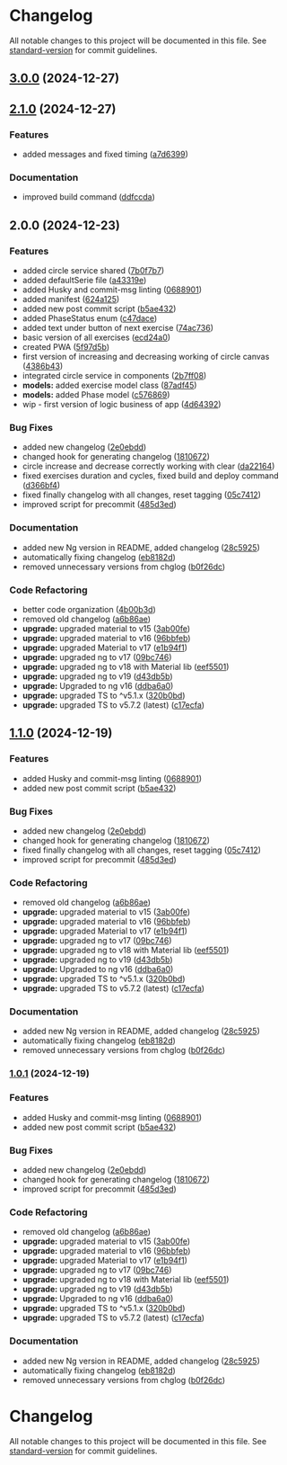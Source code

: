 # Changelog

All notable changes to this project will be documented in this file. See [standard-version](https://github.com/conventional-changelog/standard-version) for commit guidelines.

## [3.0.0](https://github.com/giorginogreg/Kegel-app/compare/v2.1.0...v3.0.0) (2024-12-27)

## [2.1.0](https://github.com/giorginogreg/Kegel-app/compare/v2.0.0...v2.1.0) (2024-12-27)


### Features

* added messages and fixed timing ([a7d6399](https://github.com/giorginogreg/Kegel-app/commit/a7d639962ff4f39c94a48c69892afe54a11ac668))


### Documentation

* improved build command ([ddfccda](https://github.com/giorginogreg/Kegel-app/commit/ddfccdaaf240c5666f05c6ebdcf10b9f1d6a97f3))

## 2.0.0 (2024-12-23)


### Features

* added circle service shared ([7b0f7b7](https://github.com/giorginogreg/Kegel-app/commit/7b0f7b7314fac9cca3487767a60593782c728307))
* added defaultSerie file ([a43319e](https://github.com/giorginogreg/Kegel-app/commit/a43319e43609d7d6f8d2f724b5d69ec2a14d639a))
* added Husky and commit-msg linting ([0688901](https://github.com/giorginogreg/Kegel-app/commit/0688901812b56de9086e5450649263a818d4e219))
* added manifest ([624a125](https://github.com/giorginogreg/Kegel-app/commit/624a12561269b43503d7add93a61d55dd8124d54))
* added new post commit script ([b5ae432](https://github.com/giorginogreg/Kegel-app/commit/b5ae432c5dd0081e3ea977e751c31f6b71424fad))
* added PhaseStatus enum ([c47dace](https://github.com/giorginogreg/Kegel-app/commit/c47dacec5ec4f71a3efef39185bfb737a11630c8))
* added text under button of next exercise ([74ac736](https://github.com/giorginogreg/Kegel-app/commit/74ac736cb3ec9c83c18d793ed67f88d8d163f661))
* basic version of all exercises ([ecd24a0](https://github.com/giorginogreg/Kegel-app/commit/ecd24a003382bebe6dcf4cc877f559c7f82d4b1b))
* created PWA ([5f97d5b](https://github.com/giorginogreg/Kegel-app/commit/5f97d5b80edccfc866b8936b92aae965b34b4749))
* first version of increasing and decreasing working of circle canvas ([4386b43](https://github.com/giorginogreg/Kegel-app/commit/4386b4331351c7f186d19ef536d3be21f61467c3))
* integrated circle service in components ([2b7ff08](https://github.com/giorginogreg/Kegel-app/commit/2b7ff085a537aeee495c6a9cb3f814de098b8d75))
* **models:** added exercise model class ([87adf45](https://github.com/giorginogreg/Kegel-app/commit/87adf45f8e16f232bed968dfc1e85b5fc50b57c9))
* **models:** added Phase model ([c576869](https://github.com/giorginogreg/Kegel-app/commit/c57686996af3d84271ffe55158e9f62a3feee86b))
* wip - first version of logic business of app ([4d64392](https://github.com/giorginogreg/Kegel-app/commit/4d6439298c70299efac421030bfed11ece1d6253))


### Bug Fixes

* added new changelog ([2e0ebdd](https://github.com/giorginogreg/Kegel-app/commit/2e0ebdd5f75a87ccf346ccc8a75b8aefb003e847))
* changed hook for generating changelog ([1810672](https://github.com/giorginogreg/Kegel-app/commit/1810672375b28b66ea119f54a684e3695753d7ab))
* circle increase and decrease correctly working with clear ([da22164](https://github.com/giorginogreg/Kegel-app/commit/da221640b379f6f9d34ad2500bd749a73e76ee19))
* fixed exercises duration and cycles, fixed build and deploy command ([d366bf4](https://github.com/giorginogreg/Kegel-app/commit/d366bf404140cd4ffbc65fc122ab46cac325be19))
* fixed finally changelog with all changes, reset tagging ([05c7412](https://github.com/giorginogreg/Kegel-app/commit/05c7412dd845b63c7e692cf07354e9d125203f66))
* improved script for precommit ([485d3ed](https://github.com/giorginogreg/Kegel-app/commit/485d3edf1e78cf4f62d3c41a1028bd9a6c42079e))


### Documentation

* added new Ng version in README, added changelog ([28c5925](https://github.com/giorginogreg/Kegel-app/commit/28c59257197c9f68de7fc58e7d114ddd15f072e3))
* automatically fixing changelog ([eb8182d](https://github.com/giorginogreg/Kegel-app/commit/eb8182dfb41b4b25e905df6897cdfc287baf94e9))
* removed unnecessary versions from chglog ([b0f26dc](https://github.com/giorginogreg/Kegel-app/commit/b0f26dc46acf896728472f83fa903b59163f73c6))


### Code Refactoring

* better code organization ([4b00b3d](https://github.com/giorginogreg/Kegel-app/commit/4b00b3d1d8305639f88f33390773ff4123c59a3b))
* removed old changelog ([a6b86ae](https://github.com/giorginogreg/Kegel-app/commit/a6b86aec1d28114385ca4515c777e87c79961dc5))
* **upgrade:** upgraded material to v15 ([3ab00fe](https://github.com/giorginogreg/Kegel-app/commit/3ab00fe1f04b1eff5e033775164898ee8063236b))
* **upgrade:** upgraded material to v16 ([96bbfeb](https://github.com/giorginogreg/Kegel-app/commit/96bbfeb3165ee1ecedf8a008efb54e9cdbccb636))
* **upgrade:** upgraded Material to v17 ([e1b94f1](https://github.com/giorginogreg/Kegel-app/commit/e1b94f1eb27b559268e5fb5bff88d886293a7c67))
* **upgrade:** upgraded ng to v17 ([09bc746](https://github.com/giorginogreg/Kegel-app/commit/09bc746ad2239e49ab9134df245edc846fe610f0))
* **upgrade:** upgraded ng to v18 with Material lib ([eef5501](https://github.com/giorginogreg/Kegel-app/commit/eef55012f1390b3b5c3a7b82b0c076e6ff2fd3b6))
* **upgrade:** upgraded ng to v19 ([d43db5b](https://github.com/giorginogreg/Kegel-app/commit/d43db5b0fea63bf7d1816f39438003eac9f13ab6))
* **upgrade:** Upgraded to ng v16 ([ddba6a0](https://github.com/giorginogreg/Kegel-app/commit/ddba6a00ff68257d42ff133d966f230d4dd990a0))
* **upgrade:** upgraded TS to ^v5.1.x ([320b0bd](https://github.com/giorginogreg/Kegel-app/commit/320b0bdb28f15b8adb07fce1e56f4c7e72df7633))
* **upgrade:** upgraded TS to v5.7.2 (latest) ([c17ecfa](https://github.com/giorginogreg/Kegel-app/commit/c17ecfa800248bd4f2769698eb7c2fba216e5d27))

## [1.1.0](https://github.com/giorginogreg/Kegel-app/compare/v1.0.0...v1.1.0) (2024-12-19)


### Features

* added Husky and commit-msg linting ([0688901](https://github.com/giorginogreg/Kegel-app/commit/0688901812b56de9086e5450649263a818d4e219))
* added new post commit script ([b5ae432](https://github.com/giorginogreg/Kegel-app/commit/b5ae432c5dd0081e3ea977e751c31f6b71424fad))


### Bug Fixes

* added new changelog ([2e0ebdd](https://github.com/giorginogreg/Kegel-app/commit/2e0ebdd5f75a87ccf346ccc8a75b8aefb003e847))
* changed hook for generating changelog ([1810672](https://github.com/giorginogreg/Kegel-app/commit/1810672375b28b66ea119f54a684e3695753d7ab))
* fixed finally changelog with all changes, reset tagging ([05c7412](https://github.com/giorginogreg/Kegel-app/commit/05c7412dd845b63c7e692cf07354e9d125203f66))
* improved script for precommit ([485d3ed](https://github.com/giorginogreg/Kegel-app/commit/485d3edf1e78cf4f62d3c41a1028bd9a6c42079e))


### Code Refactoring

* removed old changelog ([a6b86ae](https://github.com/giorginogreg/Kegel-app/commit/a6b86aec1d28114385ca4515c777e87c79961dc5))
* **upgrade:** upgraded material to v15 ([3ab00fe](https://github.com/giorginogreg/Kegel-app/commit/3ab00fe1f04b1eff5e033775164898ee8063236b))
* **upgrade:** upgraded material to v16 ([96bbfeb](https://github.com/giorginogreg/Kegel-app/commit/96bbfeb3165ee1ecedf8a008efb54e9cdbccb636))
* **upgrade:** upgraded Material to v17 ([e1b94f1](https://github.com/giorginogreg/Kegel-app/commit/e1b94f1eb27b559268e5fb5bff88d886293a7c67))
* **upgrade:** upgraded ng to v17 ([09bc746](https://github.com/giorginogreg/Kegel-app/commit/09bc746ad2239e49ab9134df245edc846fe610f0))
* **upgrade:** upgraded ng to v18 with Material lib ([eef5501](https://github.com/giorginogreg/Kegel-app/commit/eef55012f1390b3b5c3a7b82b0c076e6ff2fd3b6))
* **upgrade:** upgraded ng to v19 ([d43db5b](https://github.com/giorginogreg/Kegel-app/commit/d43db5b0fea63bf7d1816f39438003eac9f13ab6))
* **upgrade:** Upgraded to ng v16 ([ddba6a0](https://github.com/giorginogreg/Kegel-app/commit/ddba6a00ff68257d42ff133d966f230d4dd990a0))
* **upgrade:** upgraded TS to ^v5.1.x ([320b0bd](https://github.com/giorginogreg/Kegel-app/commit/320b0bdb28f15b8adb07fce1e56f4c7e72df7633))
* **upgrade:** upgraded TS to v5.7.2 (latest) ([c17ecfa](https://github.com/giorginogreg/Kegel-app/commit/c17ecfa800248bd4f2769698eb7c2fba216e5d27))


### Documentation

* added new Ng version in README, added changelog ([28c5925](https://github.com/giorginogreg/Kegel-app/commit/28c59257197c9f68de7fc58e7d114ddd15f072e3))
* automatically fixing changelog ([eb8182d](https://github.com/giorginogreg/Kegel-app/commit/eb8182dfb41b4b25e905df6897cdfc287baf94e9))
* removed unnecessary versions from chglog ([b0f26dc](https://github.com/giorginogreg/Kegel-app/commit/b0f26dc46acf896728472f83fa903b59163f73c6))

### [1.0.1](https://github.com/giorginogreg/Kegel-app/compare/v1.0.0...v1.0.1) (2024-12-19)


### Features

* added Husky and commit-msg linting ([0688901](https://github.com/giorginogreg/Kegel-app/commit/0688901812b56de9086e5450649263a818d4e219))
* added new post commit script ([b5ae432](https://github.com/giorginogreg/Kegel-app/commit/b5ae432c5dd0081e3ea977e751c31f6b71424fad))


### Bug Fixes

* added new changelog ([2e0ebdd](https://github.com/giorginogreg/Kegel-app/commit/2e0ebdd5f75a87ccf346ccc8a75b8aefb003e847))
* changed hook for generating changelog ([1810672](https://github.com/giorginogreg/Kegel-app/commit/1810672375b28b66ea119f54a684e3695753d7ab))
* improved script for precommit ([485d3ed](https://github.com/giorginogreg/Kegel-app/commit/485d3edf1e78cf4f62d3c41a1028bd9a6c42079e))


### Code Refactoring

* removed old changelog ([a6b86ae](https://github.com/giorginogreg/Kegel-app/commit/a6b86aec1d28114385ca4515c777e87c79961dc5))
* **upgrade:** upgraded material to v15 ([3ab00fe](https://github.com/giorginogreg/Kegel-app/commit/3ab00fe1f04b1eff5e033775164898ee8063236b))
* **upgrade:** upgraded material to v16 ([96bbfeb](https://github.com/giorginogreg/Kegel-app/commit/96bbfeb3165ee1ecedf8a008efb54e9cdbccb636))
* **upgrade:** upgraded Material to v17 ([e1b94f1](https://github.com/giorginogreg/Kegel-app/commit/e1b94f1eb27b559268e5fb5bff88d886293a7c67))
* **upgrade:** upgraded ng to v17 ([09bc746](https://github.com/giorginogreg/Kegel-app/commit/09bc746ad2239e49ab9134df245edc846fe610f0))
* **upgrade:** upgraded ng to v18 with Material lib ([eef5501](https://github.com/giorginogreg/Kegel-app/commit/eef55012f1390b3b5c3a7b82b0c076e6ff2fd3b6))
* **upgrade:** upgraded ng to v19 ([d43db5b](https://github.com/giorginogreg/Kegel-app/commit/d43db5b0fea63bf7d1816f39438003eac9f13ab6))
* **upgrade:** Upgraded to ng v16 ([ddba6a0](https://github.com/giorginogreg/Kegel-app/commit/ddba6a00ff68257d42ff133d966f230d4dd990a0))
* **upgrade:** upgraded TS to ^v5.1.x ([320b0bd](https://github.com/giorginogreg/Kegel-app/commit/320b0bdb28f15b8adb07fce1e56f4c7e72df7633))
* **upgrade:** upgraded TS to v5.7.2 (latest) ([c17ecfa](https://github.com/giorginogreg/Kegel-app/commit/c17ecfa800248bd4f2769698eb7c2fba216e5d27))


### Documentation

* added new Ng version in README, added changelog ([28c5925](https://github.com/giorginogreg/Kegel-app/commit/28c59257197c9f68de7fc58e7d114ddd15f072e3))
* automatically fixing changelog ([eb8182d](https://github.com/giorginogreg/Kegel-app/commit/eb8182dfb41b4b25e905df6897cdfc287baf94e9))
* removed unnecessary versions from chglog ([b0f26dc](https://github.com/giorginogreg/Kegel-app/commit/b0f26dc46acf896728472f83fa903b59163f73c6))

# Changelog

All notable changes to this project will be documented in this file. See [standard-version](https://github.com/conventional-changelog/standard-version) for commit guidelines.
